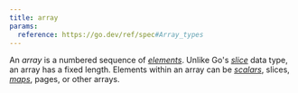 ```yaml
---
title: array
params:
  reference: https://go.dev/ref/spec#Array_types
---
```


An _array_ is a numbered sequence of [_elements_](g). Unlike Go's [_slice_](g) data type, an array has a fixed length. Elements within an array can be [_scalars_](g), slices, [_maps_](g), pages, or other arrays.

